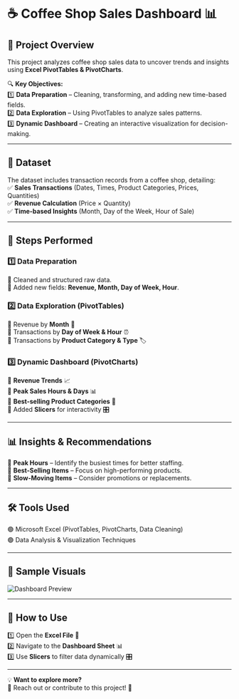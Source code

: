 # ☕ Coffee Shop Sales Dashboard 📊  

## 📌 Project Overview  
This project analyzes coffee shop sales data to uncover trends and insights using **Excel PivotTables & PivotCharts**.  

🔍 **Key Objectives:**  
1️⃣ **Data Preparation** – Cleaning, transforming, and adding new time-based fields.  
2️⃣ **Data Exploration** – Using PivotTables to analyze sales patterns.  
3️⃣ **Dynamic Dashboard** – Creating an interactive visualization for decision-making.  

---

## 📂 Dataset  
The dataset includes transaction records from a coffee shop, detailing:  
✅ **Sales Transactions** (Dates, Times, Product Categories, Prices, Quantities)  
✅ **Revenue Calculation** (Price × Quantity)  
✅ **Time-based Insights** (Month, Day of the Week, Hour of Sale)  

---

## 🚀 Steps Performed  

### 1️⃣ Data Preparation  
🔹 Cleaned and structured raw data.  
🔹 Added new fields: **Revenue, Month, Day of Week, Hour**.  

### 2️⃣ Data Exploration (PivotTables)  
🔹 Revenue by **Month** 📆  
🔹 Transactions by **Day of Week & Hour** ⏰  
🔹 Transactions by **Product Category & Type** 🏷️  

### 3️⃣ Dynamic Dashboard (PivotCharts)  
🔹 **Revenue Trends** 📈  
🔹 **Peak Sales Hours & Days** 📊  
🔹 **Best-selling Product Categories** 🥇  
🔹 Added **Slicers** for interactivity 🎛️  

---

## 📊 Insights & Recommendations  
📌 **Peak Hours** – Identify the busiest times for better staffing.  
📌 **Best-Selling Items** – Focus on high-performing products.  
📌 **Slow-Moving Items** – Consider promotions or replacements.  

---

## 🛠 Tools Used  
🟢 Microsoft Excel (PivotTables, PivotCharts, Data Cleaning)  
🟢 Data Analysis & Visualization Techniques  

---

## 📎 Sample Visuals  
![Dashboard Preview](link-to-screenshot)  

---

## 🔗 How to Use  
1️⃣ Open the **Excel File** 📂  
2️⃣ Navigate to the **Dashboard Sheet** 📊  
3️⃣ Use **Slicers** to filter data dynamically 🎛️  

---

💡 **Want to explore more?**  
📩 Reach out or contribute to this project! 🚀  
